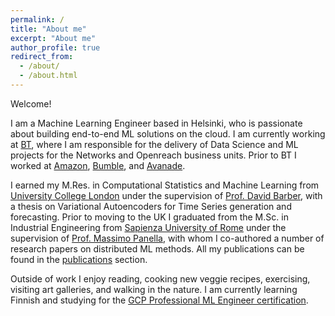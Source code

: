 ```yaml
---
permalink: /
title: "About me"
excerpt: "About me"
author_profile: true
redirect_from: 
  - /about/
  - /about.html
---
```


Welcome! 

I am a Machine Learning Engineer based in Helsinki, who is passionate about building end-to-end ML solutions on the cloud. I am currently working at [BT](https://www.bt.com/), where I am responsible for the delivery of Data Science and ML projects for the Networks and Openreach business units. Prior to BT I worked at [Amazon](http://www.amazon.co.uk), [Bumble](https://bumble.com/), and [Avanade](https://www.avanade.com/en-gb/).

I earned my M.Res. in Computational Statistics and Machine Learning from [University College London](http://www.ucl.ac.uk) under the supervision of [Prof. David Barber](http://web4.cs.ucl.ac.uk/staff/D.Barber/pmwiki/pmwiki.php), with a thesis on Variational Autoencoders for Time Series generation and forecasting. Prior to moving to the UK I graduated from the M.Sc. in Industrial Engineering from [Sapienza University of Rome](https://www.uniroma1.it/en/) under the supervision of [Prof. Massimo Panella](https://sites.google.com/uniroma1.it/massimopanella-eng/home), with whom I co-authored a number of research papers on distributed ML methods. All my publications can be found in the [publications](publications) section.

Outside of work I enjoy reading, cooking new veggie recipes, exercising, visiting art galleries, and walking in the nature. I am currently learning Finnish and studying for the [GCP Professional ML Engineer certification](https://cloud.google.com/learn/certification/machine-learning-engineer).